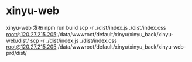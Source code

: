 # xinyu-web
xinyu-web
发布
npm run build
scp -r ./dist/index.js ./dist/index.css root@120.27.215.205:/data/wwwroot/default/xinyu/xinyu_back/xinyu-web/dist/
scp -r ./dist/index.js ./dist/index.css root@120.27.215.205:/data/wwwroot/default/xinyu/xinyu_back/xinyu-web-prd/dist/